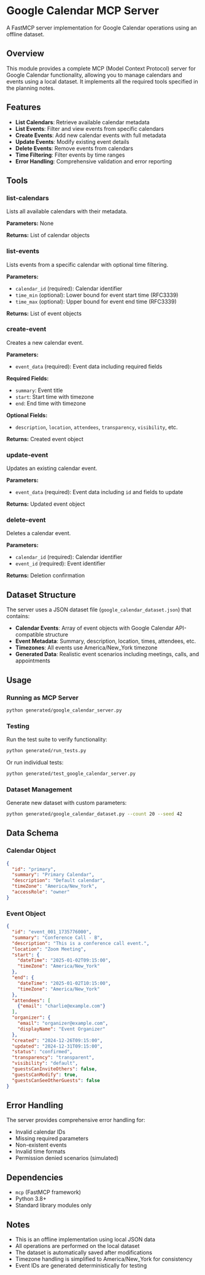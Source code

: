 # Google Calendar MCP Server

A FastMCP server implementation for Google Calendar operations using an offline dataset.

## Overview

This module provides a complete MCP (Model Context Protocol) server for Google Calendar functionality, allowing you to manage calendars and events using a local dataset. It implements all the required tools specified in the planning notes.

## Features

- **List Calendars**: Retrieve available calendar metadata
- **List Events**: Filter and view events from specific calendars
- **Create Events**: Add new calendar events with full metadata
- **Update Events**: Modify existing event details
- **Delete Events**: Remove events from calendars
- **Time Filtering**: Filter events by time ranges
- **Error Handling**: Comprehensive validation and error reporting

## Tools

### list-calendars
Lists all available calendars with their metadata.

**Parameters:** None

**Returns:** List of calendar objects

### list-events
Lists events from a specific calendar with optional time filtering.

**Parameters:**
- `calendar_id` (required): Calendar identifier
- `time_min` (optional): Lower bound for event start time (RFC3339)
- `time_max` (optional): Upper bound for event end time (RFC3339)

**Returns:** List of event objects

### create-event
Creates a new calendar event.

**Parameters:**
- `event_data` (required): Event data including required fields

**Required Fields:**
- `summary`: Event title
- `start`: Start time with timezone
- `end`: End time with timezone

**Optional Fields:**
- `description`, `location`, `attendees`, `transparency`, `visibility`, etc.

**Returns:** Created event object

### update-event
Updates an existing calendar event.

**Parameters:**
- `event_data` (required): Event data including `id` and fields to update

**Returns:** Updated event object

### delete-event
Deletes a calendar event.

**Parameters:**
- `calendar_id` (required): Calendar identifier
- `event_id` (required): Event identifier

**Returns:** Deletion confirmation

## Dataset Structure

The server uses a JSON dataset file (`google_calendar_dataset.json`) that contains:

- **Calendar Events**: Array of event objects with Google Calendar API-compatible structure
- **Event Metadata**: Summary, description, location, times, attendees, etc.
- **Timezones**: All events use America/New_York timezone
- **Generated Data**: Realistic event scenarios including meetings, calls, and appointments

## Usage

### Running as MCP Server

```bash
python generated/google_calendar_server.py
```

### Testing

Run the test suite to verify functionality:

```bash
python generated/run_tests.py
```

Or run individual tests:

```bash
python generated/test_google_calendar_server.py
```

### Dataset Management

Generate new dataset with custom parameters:

```bash
python generated/google_calendar_dataset.py --count 20 --seed 42
```

## Data Schema

### Calendar Object
```json
{
  "id": "primary",
  "summary": "Primary Calendar",
  "description": "Default calendar",
  "timeZone": "America/New_York",
  "accessRole": "owner"
}
```

### Event Object
```json
{
  "id": "event_001_1735776000",
  "summary": "Conference Call - B",
  "description": "This is a conference call event.",
  "location": "Zoom Meeting",
  "start": {
    "dateTime": "2025-01-02T09:15:00",
    "timeZone": "America/New_York"
  },
  "end": {
    "dateTime": "2025-01-02T10:15:00",
    "timeZone": "America/New_York"
  },
  "attendees": [
    {"email": "charlie@example.com"}
  ],
  "organizer": {
    "email": "organizer@example.com",
    "displayName": "Event Organizer"
  },
  "created": "2024-12-26T09:15:00",
  "updated": "2024-12-31T09:15:00",
  "status": "confirmed",
  "transparency": "transparent",
  "visibility": "default",
  "guestsCanInviteOthers": false,
  "guestsCanModify": true,
  "guestsCanSeeOtherGuests": false
}
```

## Error Handling

The server provides comprehensive error handling for:

- Invalid calendar IDs
- Missing required parameters
- Non-existent events
- Invalid time formats
- Permission denied scenarios (simulated)

## Dependencies

- `mcp` (FastMCP framework)
- Python 3.8+
- Standard library modules only

## Notes

- This is an offline implementation using local JSON data
- All operations are performed on the local dataset
- The dataset is automatically saved after modifications
- Timezone handling is simplified to America/New_York for consistency
- Event IDs are generated deterministically for testing